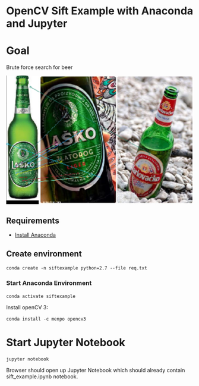 # OpenCV Sift Example with Anaconda and Jupyter

# Goal

Brute force search for beer

![alt tag](https://raw.githubusercontent.com/igorrendulic/OpenCVSift/master/screenshot_goal.png)

## Requirements

- [Install Anaconda](https://www.continuum.io/downloads) 

## Create environment
```
conda create -n siftexample python=2.7 --file req.txt
```

### Start Anaconda Environment
```
conda activate siftexample
```

Install openCV 3:
```
conda install -c menpo opencv3
```

# Start Jupyter Notebook
```
jupyter notebook
```
Browser should open up Jupyter Notebook which should already contain sift_example.ipynb notebook.





